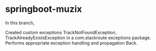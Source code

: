 # springboot-muzix
In this branch,

 Created custom exceptions TrackNotFoundException, TrackAlreadyExistsException in a
com.stackroute exceptions package. Performs appropriate exception handling and propagation
Back.
